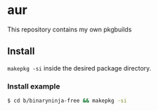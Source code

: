 # aur
This repository contains my own pkgbuilds

## Install
`makepkg -si` inside the desired package directory.

### Install example
```bash
$ cd b/binaryninja-free && makepkg -si
```

